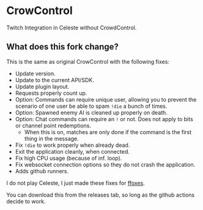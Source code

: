 # CrowControl

Twitch Integration in Celeste without CrowdControl.

## What does this fork change?

This is the same as original CrowControl with the following fixes:

* Update version.
* Update to the current API/SDK.
* Update plugin layout.
* Requests properly count up.
* Option: Commands can require unique user, allowing you to prevent the scenario of one user be able to spam `!die` a bunch of times.
* Option: Spawned enemy AI is cleaned up properly on death.
* Option: Chat commands can require an `!` or not. Does not apply to bits or channel point redemptions.
  * When this is on, matches are only done if the command is the first thing in the message.
* Fix `!die` to work properly when already dead.
* Exit the application cleanly, when connected.
* Fix high CPU usage (because of inf. loop).
* Fix websocket connection options so they do not crash the application.
* Adds github runners.

I do not play Celeste, I just made these fixes for [ffoxes](https://twitch.tv/ffoxes).

You can download this from the releases tab, so long as the github actions decide to work.
